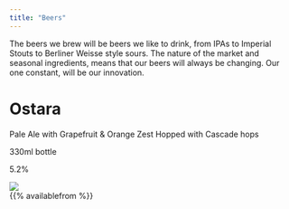 ```yaml
---
title: "Beers"
---
```

The beers we brew will be beers we like to drink, from IPAs to Imperial Stouts to Berliner Weisse style sours. The nature of the market and seasonal ingredients, means that our beers will always be changing. Our one constant, will be our innovation.
<div class="gap"></div>
<div class="row">
    <div class="col-md-8">
        <h1>Ostara</h1>
        <p>Pale Ale with Grapefruit &amp; Orange Zest Hopped with Cascade hops</p>
        <p>330ml bottle</p>
        <p>5.2%</p>
    </div>
    <div class="col-md-4">
        <img class="img-fluid"  src="/img/beer/ostara_raynville.jpg"/>
    </div>
</div>
<div class="gap"></div>
{{% availablefrom %}}
